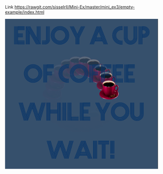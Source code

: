 Link https://rawgit.com/sisselrll/Mini-Ex/master/mini_ex3/empty-example/index.html

![alt text](screenshots/screenshot.png)
